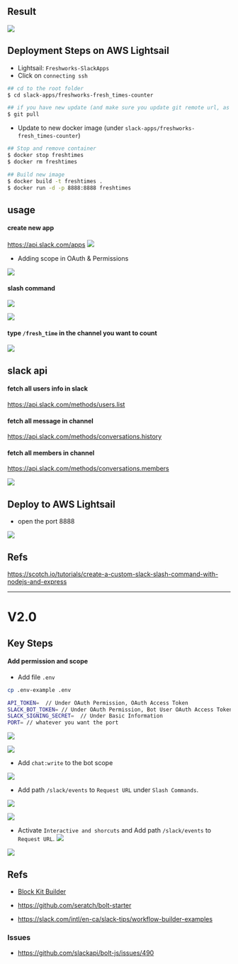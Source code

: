## Result

![](2020-04-24-12-03-41.png)

## Deployment Steps on AWS Lightsail

- Lightsail: `Freshworks-SlackApps`
- Click on `connecting ssh`

```bash
## cd to the root folder
$ cd slack-apps/freshworks-fresh_times-counter

## if you have new update (and make sure you update git remote url, as it's currently pointing to my repo)
$ git pull
```

- Update to new docker image (under `slack-apps/freshworks-fresh_times-counter`)

```bash
## Stop and remove container
$ docker stop freshtimes
$ docker rm freshtimes

## Build new image
$ docker build -t freshtimes .
$ docker run -d -p 8888:8888 freshtimes
```

## usage

#### create new app

https://api.slack.com/apps
![](2020-04-24-12-19-01.png)

- Adding scope in OAuth & Permissions

![](2020-05-01-12-33-43.png)

#### slash command

![](2020-04-30-11-07-47.png)

![](2020-04-30-11-08-07.png)

#### type `/fresh_time` in the channel you want to count

![](2020-04-24-12-09-24.png)

## slack api

#### fetch all users info in slack

https://api.slack.com/methods/users.list

#### fetch all message in channel

https://api.slack.com/methods/conversations.history

#### fetch all members in channel

https://api.slack.com/methods/conversations.members

![](2020-04-24-00-41-05.png)

## Deploy to AWS Lightsail

- open the port 8888

![](2020-05-01-14-37-44.png)

## Refs

https://scotch.io/tutorials/create-a-custom-slack-slash-command-with-nodejs-and-express

---

# V2.0

## Key Steps

#### Add permission and scope

- Add file `.env`

```bash
cp .env-example .env
```

```bash
API_TOKEN=  // Under OAuth Permission, OAuth Access Token
SLACK_BOT_TOKEN= // Under OAuth Permission, Bot User OAuth Access Token
SLACK_SIGNING_SECRET=  // Under Basic Information
PORT= // whatever you want the port
```

![](2020-12-20-18-29-55.png)

![](2020-12-20-18-32-10.png)

- Add `chat:write` to the bot scope

![](2020-12-20-18-36-09.png)

- Add path `/slack/events` to `Request URL` under `Slash Commands`.

![](2020-12-20-18-42-00.png)

![](2020-12-20-18-41-29.png)

- Activate `Interactive and shorcuts` and Add path `/slack/events` to `Request URL`.
  ![](2020-12-20-18-25-56.png)

![](2020-12-20-18-21-21.png)

## Refs

- [Block Kit Builder](https://app.slack.com/block-kit-builder)

- https://github.com/seratch/bolt-starter

- https://slack.com/intl/en-ca/slack-tips/workflow-builder-examples

### Issues

- https://github.com/slackapi/bolt-js/issues/490

